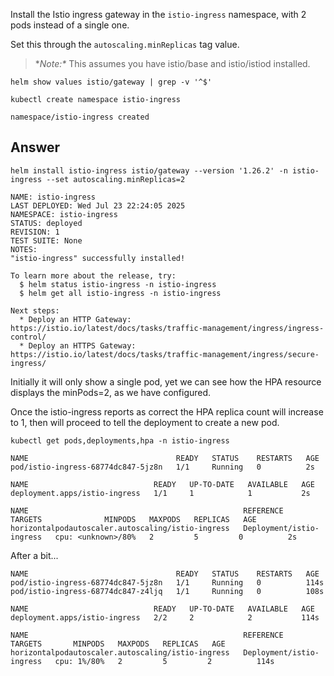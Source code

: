 Install the Istio ingress gateway in the `istio-ingress` namespace, with 2 pods instead of a single one.

Set this through the `autoscaling.minReplicas` tag value.

> **Note:\**
> This assumes you have istio/base and istio/istiod installed.


```shell
helm show values istio/gateway | grep -v '^$'
```

```shell
kubectl create namespace istio-ingress
```

```text
namespace/istio-ingress created
```

## Answer

```shell
helm install istio-ingress istio/gateway --version '1.26.2' -n istio-ingress --set autoscaling.minReplicas=2
```

```text
NAME: istio-ingress
LAST DEPLOYED: Wed Jul 23 22:24:05 2025
NAMESPACE: istio-ingress
STATUS: deployed
REVISION: 1
TEST SUITE: None
NOTES:
"istio-ingress" successfully installed!

To learn more about the release, try:
  $ helm status istio-ingress -n istio-ingress
  $ helm get all istio-ingress -n istio-ingress

Next steps:
  * Deploy an HTTP Gateway: https://istio.io/latest/docs/tasks/traffic-management/ingress/ingress-control/
  * Deploy an HTTPS Gateway: https://istio.io/latest/docs/tasks/traffic-management/ingress/secure-ingress/
```

Initially it will only show a single pod, yet we can see how the HPA resource displays the minPods=2, as we have configured.

Once the istio-ingress reports as correct the HPA replica count will increase to 1, then will proceed to tell the deployment to create a new pod.

```shell
kubectl get pods,deployments,hpa -n istio-ingress
```

```shell
NAME                                 READY   STATUS    RESTARTS   AGE
pod/istio-ingress-68774dc847-5jz8n   1/1     Running   0          2s

NAME                            READY   UP-TO-DATE   AVAILABLE   AGE
deployment.apps/istio-ingress   1/1     1            1           2s

NAME                                                REFERENCE                  TARGETS              MINPODS   MAXPODS   REPLICAS   AGE
horizontalpodautoscaler.autoscaling/istio-ingress   Deployment/istio-ingress   cpu: <unknown>/80%   2         5         0          2s
```

After a bit...

```text
NAME                                 READY   STATUS    RESTARTS   AGE
pod/istio-ingress-68774dc847-5jz8n   1/1     Running   0          114s
pod/istio-ingress-68774dc847-z4ljq   1/1     Running   0          108s

NAME                            READY   UP-TO-DATE   AVAILABLE   AGE
deployment.apps/istio-ingress   2/2     2            2           114s

NAME                                                REFERENCE                  TARGETS       MINPODS   MAXPODS   REPLICAS   AGE
horizontalpodautoscaler.autoscaling/istio-ingress   Deployment/istio-ingress   cpu: 1%/80%   2         5         2          114s
```